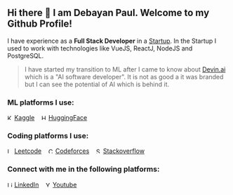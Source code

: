 <!--
https://docs.github.com/en/get-started/writing-on-github/getting-started-with-writing-and-formatting-on-github/basic-writing-and-formatting-syntax
-->

## Hi there 👋 I am Debayan Paul. Welcome to my Github Profile!

I have experience as a **Full Stack Developer** in a [Startup](https://upscalepics.com/). In the Startup I used to work with technologies like VueJS, ReactJ, NodeJS and PostgreSQL.

> I have started my transition to ML after I came to know about [Devin.ai](https://preview.devin.ai/) which is a "AI software developer". It is not as good a it was branded but I can see the potential of AI which is behind it.

### **ML** platforms I use:

<img src="https://www.kaggle.com/static/images/favicon.ico" alt="Kaggle" width="12" height="12"> [Kaggle](https://www.kaggle.com/pauldebayan) &nbsp;&nbsp;
<img src="https://huggingface.co/front/assets/huggingface_logo-noborder.svg" alt="Hugging Face" width="12" height="12"> [HuggingFace](https://huggingface.co/pauldebayan)

### **Coding** platforms I use:

<img src="https://assets.leetcode.com/static_assets/public/icons/apple-touch-icon-72x72.png" alt="Leetcode" width="12" height="12"> [Leetcode](https://leetcode.com/u/pauldebayan) &nbsp;&nbsp; <img src="https://codeforces.org/s/10344/apple-icon-72x72.png" alt="Codeforces" width="12" height="12"> [Codeforces](https://codeforces.com/profile/pauldebayan) &nbsp;&nbsp; <img src="https://cdn.sstatic.net/Sites/stackoverflow/Img/favicon.ico?v=ec617d715196" alt="Stackoverflow" width="12" height="12"> [Stackoverflow](https://stackoverflow.com/users/20664385/debayan-paul)


### **Connect with me** in the following platforms:

<img src="https://static.licdn.com/aero-v1/sc/h/8s162nmbcnfkg7a0k8nq9wwqo" alt="LinkedIn" width="12" height="12"> [LinkedIn](https://www.linkedin.com/in/pauldebayan) &nbsp;&nbsp; <img src="https://www.youtube.com/s/desktop/4610dd25/img/favicon_32x32.png" alt="Youtube" width="12" height="12"> [Youtube](https://www.youtube.com/@pauldebayan) 















